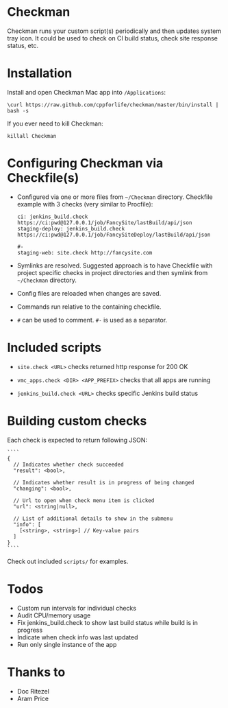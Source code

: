 # Checkman

Checkman runs your custom script(s) periodically and then updates system tray icon.
It could be used to check on CI build status, check site response status, etc.


# Installation

Install and open Checkman Mac app into `/Applications`:

    \curl https://raw.github.com/cppforlife/checkman/master/bin/install | bash -s

If you ever need to kill Checkman:

    killall Checkman


# Configuring Checkman via Checkfile(s)

* Configured via one or more files from `~/Checkman` directory.
  Checkfile example with 3 checks (very similar to Procfile):

    ```
    ci: jenkins_build.check https://ci:pwd@127.0.0.1/job/FancySite/lastBuild/api/json
    staging-deploy: jenkins_build.check https://ci:pwd@127.0.0.1/job/FancySiteDeploy/lastBuild/api/json

    #-
    staging-web: site.check http://fancysite.com
    ```

* Symlinks are resolved. Suggested approach is to have Checkfile with project
  specific checks in project directories and then symlink from `~/Checkman` directory.

* Config files are reloaded when changes are saved.

* Commands run relative to the containing checkfile.

* `#` can be used to comment. `#-` is used as a separator.


# Included scripts

* `site.check <URL>` checks returned http response for 200 OK

* `vmc_apps.check <DIR> <APP_PREFIX>` checks that all apps are running

* `jenkins_build.check <URL>` checks specific Jenkins build status


# Building custom checks

Each check is expected to return following JSON:

    ````
    {
      // Indicates whether check succeeded
      "result": <bool>,
      
      // Indicates whether result is in progress of being changed
      "changing": <bool>,
      
      // Url to open when check menu item is clicked
      "url": <string|null>,
      
      // List of additional details to show in the submenu
      "info": [
        [<string>, <string>] // Key-value pairs
      ]
    }
    ````

Check out included `scripts/` for examples.


# Todos

* Custom run intervals for individual checks
* Audit CPU/memory usage
* Fix jenkins_build.check to show last build status while build is in progress
* Indicate when check info was last updated
* Run only single instance of the app


# Thanks to

* Doc Ritezel
* Aram Price
